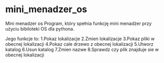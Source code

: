 # mini_menadzer_os

Mini menadzer os
Program, który spełnia funkcję mini menadżer przy użyciu bibiloteki OS dla pythona.

Jego funkcje to:
 1.Pokaz lokalizacje
 2.Zmien lokalizacje
 3.Pokaz pliki w obecnej lokalizacji
 4.Pokaz cale drzewo z obecnej lokalizacji
 5.Utworz katalog
 6.Usun katalog
 7.Zmien nazwe
 8.Sprawdz czy plik znajduje sie w obecnej lokalizacji
